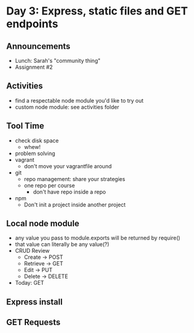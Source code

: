 # Day 3: Express, static files and GET endpoints
## Announcements
- Lunch: Sarah's "community thing"
- Assignment #2

## Activities
- find a respectable node module you'd like to try out
- custom node module: see activities folder

## Tool Time
- check disk space
  - whew!
- problem solving
- vagrant
  - don't move your vagrantfile around
- git
  - repo management: share your strategies
  - one repo per course
    - don't have repo inside a repo
- npm
  - Don't init a project inside another project 

## Local node module
- any value you pass to module.exports will be returned by require()
- that value can literally be any value(?)
- CRUD Review
  - Create -> POST
  - Retrieve -> GET
  - Edit -> PUT
  - Delete -> DELETE
- Today: GET
  
## Express install

## GET Requests